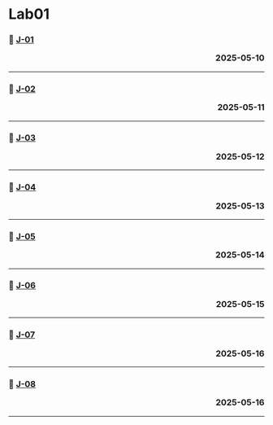 # Lab01

### 📖 [J-01](./J_01.md)<p align='right'>2025-05-10</p>
---
### 📖 [J-02](./J_02.md)<p align='right'>2025-05-11</p>
---
### 📖 [J-03](./J_03.md)<p align='right'>2025-05-12</p>
---
### 📖 [J-04](./J_04.md)<p align='right'>2025-05-13</p>
---
### 📖 [J-05](./J_05.md)<p align='right'>2025-05-14</p>
---
### 📖 [J-06](./J_06.md)<p align='right'>2025-05-15</p>
---
### 📖 [J-07](./J_07.md)<p align='right'>2025-05-16</p>
---
### 📖 [J-08](./J_08.md)<p align='right'>2025-05-16</p>
---
